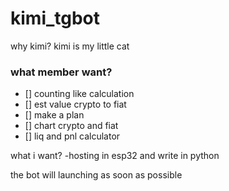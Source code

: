 # kimi_tgbot
why kimi? kimi is my little cat

### what member want?
- [] counting like calculation
- [] est value crypto to fiat
- [] make a plan
- [] chart crypto and fiat
- [] liq and pnl calculator

what i want?
-hosting in esp32 and write in python

the bot will launching as soon as possible
